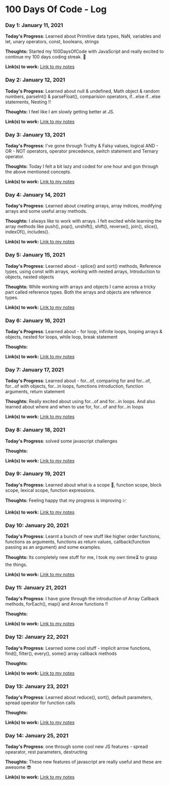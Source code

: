 # 100 Days Of Code - Log

### Day 1: January 11, 2021

**Today's Progress**: Learned about Primitive data types, NaN, variables and let, unary operators, const, booleans, strings

**Thoughts:** Started my 100DaysOfCode with JavaScript and really excited to continue my 100 days coding streak. 💖

**Link(s) to work:** [Link to my notes](https://www.notion.so/DAY-1-b0023daac94c4a0abb54e3ec5df55054)

### Day 2: January 12, 2021

**Today's Progress**: Learned about null & undefined, Math object & random numbers, parseInt() & parseFloat(), comparision operators, if...else if...else statements, Nesting !!

**Thoughts:** I feel like I am slowly getting better at JS.

**Link(s) to work:** [Link to my notes](https://www.notion.so/Day-2-2283059e87b84ae3b7744f4402bb5a3e)


### Day 3: January 13, 2021

**Today's Progress**: I've gone through Truthy & Falsy values, logical AND - OR - NOT operators, operator precedence, switch statement and Ternary operator.

**Thoughts:** Today I felt a bit lazy and coded for one hour and gon through the above mentioned concepts.

**Link(s) to work:** [Link to my notes](https://www.notion.so/Day-3-7ca3b3d5c8b84a36b6ef0cdd3a0b925d)


### Day 4: January 14, 2021

**Today's Progress**: Learned about creating arrays, array indices, modifying arrays and some useful array methods.

**Thoughts:** I always like to work with arrays. I felt excited while learning the array methods like push(), pop(), unshift(), shift(), reverse(), join(), slice(), indexOf(), includes().

**Link(s) to work:** [Link to my notes](https://www.notion.so/Day-4-49611ff2b78a4dfb8397c5c2479430e1)


### Day 5: January 15, 2021

**Today's Progress**: Learned about - splice() and sort() methods, Reference types, using const with arrays, working with nested arrays, Introduction to objects, nested objects

**Thoughts:** While working with arrays and objects I came across a tricky part called reference types. Both the arrays and objects are reference types.

**Link(s) to work:** [Link to my notes](https://www.notion.so/Day-5-b97e9d6ed43c4fe0a168822986547479)


### Day 6: January 16, 2021

**Today's Progress**: Learned about - for loop, infinite loops, looping arrays & objects, nested for loops, while loop, break statement

**Thoughts:** 

**Link(s) to work:** [Link to my notes](https://www.notion.so/Day-6-1e645b6042cc4a7090ebf4c2adc887ab)


### Day 7: January 17, 2021

**Today's Progress**: Learned about - for...of, comparing for and for...of, for...of with objects, for...in loops, fumctions introduction, function arguments, return statement

**Thoughts:** Really excited about using for...of and for...in loops. And also learned about where and when to use for, for...of and for...in loops

**Link(s) to work:** [Link to my notes](https://www.notion.so/Day-7-48fe97b3b095412dac895a07d84e5f68)


### Day 8: January 18, 2021

**Today's Progress**: solved some javascript challenges

**Thoughts:** 

**Link(s) to work:** [Link to my notes](https://github.com/veerendranath0312/JavaScript-Challenges/blob/main/script.js)


### Day 9: January 19, 2021

**Today's Progress**: Learned about what is a scope 🤔, function scope, block scope, lexical scope, function expressions.

**Thoughts:** Feeling happy that my progress is improving 💹

**Link(s) to work:** [Link to my notes](https://www.notion.so/Day-9-ddc3ee59c65b4e6395a9de9c387d156e)


### Day 10: January 20, 2021

**Today's Progress**: Learnt a bunch of new stuff like higher order functions, functions as arguments, functions as return values, callback(function passing as an argument) and some examples.

**Thoughts:** Its completely new stuff for me, I took my own time⏳ to grasp the things. 

**Link(s) to work:** [Link to my notes](https://www.notion.so/Day-10-fc2bf019ac9843b2afc15536763dfa6b)


### Day 11: January 21, 2021

**Today's Progress**: I have gone through the introduction of Array Callback methods, forEach(), map() and Arrow functions !!

**Thoughts:**  

**Link(s) to work:** [Link to my notes](https://www.notion.so/Day-11-7ca2a85c07524f84a8b40ecf5c0a80fe)


### Day 12: January 22, 2021

**Today's Progress**: Learned some cool stuff - implicit arrow functions, find(), filter(), every(), some() array callback methods

**Thoughts:**  

**Link(s) to work:** [Link to my notes](https://www.notion.so/Day-12-9e1416696caf47fdb79e9e5265be6868)


### Day 13: January 23, 2021

**Today's Progress**: Learned about reduce(), sort(), default parameters, spread operator for function calls

**Thoughts:**  

**Link(s) to work:** [Link to my notes](https://www.notion.so/Day-13-a18f10b1283b4d1dbeca503dea78a30a)


### Day 14: January 25, 2021

**Today's Progress**: one through some cool new JS features - spread opearator, rest parameters, destructing 

**Thoughts:**  These new features of javascript are really useful and these are awesome 😎

**Link(s) to work:** [Link to my notes](https://www.notion.so/Day-14-b8dfc88a629141e9ab65c5c432b8eaa6)


